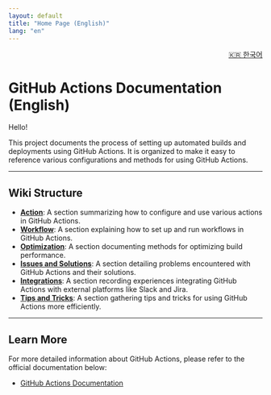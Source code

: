 ```yaml
---
layout: default
title: "Home Page (English)"
lang: "en"
---
```


<p align="right">
  <a href="./ko/index.md">🇰🇷 한국어</a>
</p>

# GitHub Actions Documentation (English)

Hello!

This project documents the process of setting up automated builds and deployments using GitHub Actions.
It is organized to make it easy to reference various configurations and methods for using GitHub Actions.

---

## Wiki Structure

- **[Action](../Action.md)**: A section summarizing how to configure and use various actions in GitHub Actions.
- **[Workflow](../Workflow.md)**: A section explaining how to set up and run workflows in GitHub Actions.
- **[Optimization](../Optimization.md)**: A section documenting methods for optimizing build performance.
- **[Issues and Solutions](../Issues-and-Solutions.md)**: A section detailing problems encountered with GitHub Actions and their solutions.
- **[Integrations](../Integrations.md)**: A section recording experiences integrating GitHub Actions with external platforms like Slack and Jira.
- **[Tips and Tricks](../Tips-and-Tricks.md)**: A section gathering tips and tricks for using GitHub Actions more efficiently.

---

## Learn More

For more detailed information about GitHub Actions, please refer to the official documentation below:

- [GitHub Actions Documentation](https://docs.github.com/en/actions)
